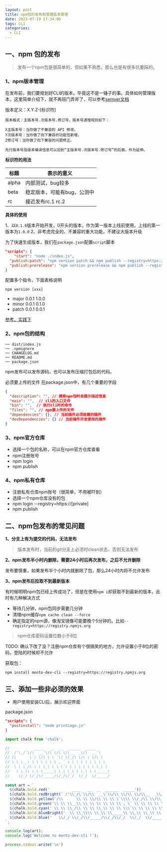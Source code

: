 ```yaml
---
layout: post
title: npm包的发布和管理版本管理
date: 2023-07-19 17:34:06
tags: CLI
categories:
  - CLI
---
```

## 一、npm 包的发布

> 发布一个npm包是很简单的，但如果不熟悉，那么也是有很多坑要踩的。
### 1、npm版本管理

在发布前，我们要规划好CLI的版本，毕竟这不是一锤子的事。具体如何管理版本，这里简单介绍下，就不再班门弄斧了，可以参考[semver文档](https://semver.org/lang/zh-CN/)

版本定义：X.Y.Z-[标识符]
```
版本格式：主版本号.次版本号.修订号，版本号递增规则如下：

X主版本号：当你做了不兼容的 API 修改，
Y次版本号：当你做了向下兼容的功能性新增，
Z修订号：当你做了向下兼容的问题修正。

先行版本号及版本编译信息可以加到“主版本号.次版本号.修订号”的后面，作为延伸。
```
**标识符的用法**

| 标题 | 表示的意义 |
| --- | --- |
| alpha | 内部测试，bug较多 |
| beta | 稳定版本，可能有bug，公测中 |
| rc | 接近发布rc.1 rc.2 |

**具体的使用**

1、以`0.1.0`版本开始开发，0开头的版本，作为第一版本上线前使用，上线的第一版本为`1.0.0`
2、非考虑完全的、不兼容的重大功能，不建议大版本升级

为了快速生成版本，我们在`package.json`配置`script`脚本

```json
"scripts": {
	"start": "node ./index.js",
  "publish:patch": "npm version patch && npm publish --registry=https://registry.npmjs.org",
  "publish:prerelease": "npm version prerelease && npm publish --registry=https://registry.npmjs.org"
}
```

配置多个指令，下面表格说明

`npm version [xxx]`

- major  0.0.1  1.0.0
- minor  0.0.1  0.1.0
- patch  0.0.1  0.0.1

[参考、实践下](https://www.jianshu.com/p/5565536a1f82)

### 2、npm包的结构

```
── dist/index.js
── .npmignore
── CHANGELOG.md 
── README.md 
── package.json
```
npm发布可以发布源码，也可以发布压缩打包后的代码。

必须要上传的文件
在package.json中，有几个重要的字段

```json
{
  "description": "", // 搜索npm包时会展示描述信息
  "main": "",  // cli的入口文件
  "bin": "",  // 执行cli时的命令
  "files": "", // npm要上传的文件
  "dependencies": {}, // 当前插件必须依赖的插件
  "devDependencies": {} // 当前插件开发使用的插件
}
```

### 3、npm官方仓库

- 选择一个包的名称，可以在npm官方仓库查看
- npm注册账号
- npm login
- npm publish

### 4、npm私有仓库

- 注册私有仓库npm账号（很简单，不用被吓到）
- 选择一个npm仓库没有的包
- npm login --registry=https://[private]
- npm publish

## 二、npm包发布的常见问题

**1、分支上有为提交的代码，无法发布**

> 版本发布时，当前的git分支上必须时clean状态，否则无法发布

**2、npm发布半小时内删除，需要24小时后再次发布，之后不允许删除**

发布要慎重，如果发布半个小时内就删除了包，那么24小时内将不允许发布

**3、npm发布后拉取不到最新版本**

有时候明明npm包已经上传成功了，但是在使用`npm i`却获取不到最新的版本，此时有几种解决方式

- 等待几分钟，npm包同步需要几分钟
- 清理npm缓存`npm cache clean --force`
- 确定指定的npm源，像淘宝镜像可能要晚个5分钟的。比如`--registry=https://registry.npmjs.org`

> npm仓库密码设置位数小于8位

TODO: 确认下改了没？注册npm仓库有个很搞笑的地方，允许设置小于8位的密码，登陆的时候却不允许

获取包：
```
npm install monto-dev-cli --registry=https://registry.npmjs.org
```

## 三、添加一些非必须的效果

- 用户使用安装CLI后，展示欢迎界面

package.json
```json
"scripts": {
  "postinstall": "node printLogo.js"
}
```

```js
import chalk from 'chalk';

//           ____   __  __  ______  _____
//  /'\_/`\/\  __`\/\ \/\ \/\__  _\/\  __`\    
// /\      \ \ \/\ \ \ `\\ \/_/\ \/\ \ \/\ \   
// \ \ \__\ \ \ \ \ \ \ , ` \ \ \ \ \ \ \ \ \  
//  \ \ \_/\ \ \ \_\ \ \ \`\ \ \ \ \ \ \ \_\ \ 
//   \ \_\\ \_\ \_____\ \_\ \_\ \ \_\ \ \_____\
//    \/_/ \/_/\/_____/\/_/\/_/  \/_/  \/_____/
                                        
const art = `
  ${chalk.bold.red('          ____   __  __  ______  _____')}
  ${chalk.bold.redBright(` /'\\_/\`\\/\\  __\`\\/\\ \\/\\ \\/\\__  _\\/\\  __\`\\   `)}
  ${chalk.bold.yellow('/\\      \\ \\ \\/\\ \\ \\ \`\\\\ \\/_/\\ \\/\\ \\ \\/\\ \\  ')}
  ${chalk.bold.green('\\ \\ \\__\\ \\ \\ \\ \\ \\ \\ , \` \\ \\ \\ \\ \\ \\ \\ \\ \\  ')}
  ${chalk.bold.cyan(' \\ \\ \\_/\\ \\ \\ \\_\\ \\ \\ \\\`\\ \\ \\ \\ \\ \\ \\ \\_\\ \\ ')}
  ${chalk.bold.blueBright('  \\ \\_\\\\ \\_\\ \\_____\\ \\_\\ \\_\\ \\ \\_\\ \\ \\_____\\')}
  ${chalk.bold.blue('   \\/_/ \\/_/\\/_____/\\/_/\\/_/  \\/_/  \\/_____/')}
`;

console.log(art);
console.log('Welcome to monto-dev-cli !');

process.stdout.write('\n')

```

